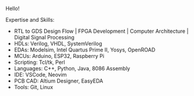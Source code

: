 Hello!



Expertise and Skills: 
- RTL to GDS Design Flow | FPGA Development | Computer Architecture | Digital Signal Processing
- HDLs: Verilog, VHDL, SystemVerilog
- EDAs: Modelsim, Intel Quartus Prime II, Yosys, OpenROAD
- MCUs: Arduino, ESP32, Raspberry Pi
- Scripting: Tcl/tk, Perl
- Languages: C++, Python, Java, 8086 Assembly
- IDE: VSCode, Neovim
- PCB CAD: Altium Designer, EasyEDA
- Tools: Git, Linux
